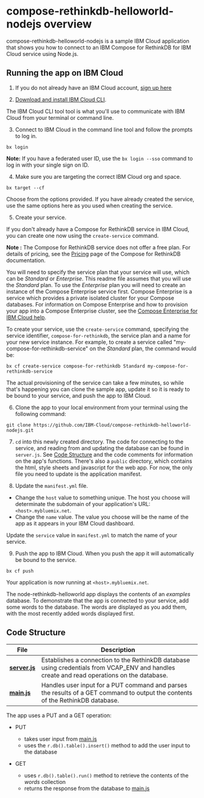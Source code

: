 # compose-rethinkdb-helloworld-nodejs overview

compose-rethinkdb-helloworld-nodejs is a sample IBM Cloud application that shows you how to connect to an IBM Compose for RethinkDB for IBM Cloud service using Node.js.

## Running the app on IBM Cloud

1. If you do not already have an IBM Cloud account, [sign up here][IBMCloud_signup_url]

2. [Download and install IBM Cloud CLI](https://console.bluemix.net/docs/cli/reference/bluemix_cli/download_cli.html).

  The IBM Cloud CLI tool tool is what you'll use to communicate with IBM Cloud from your terminal or command line.

3. Connect to IBM Cloud in the command line tool and follow the prompts to log in.

  ```
  bx login
  ```

  **Note:** If you have a federated user ID, use the `bx login --sso` command to log in with your single sign on ID.

4. Make sure you are targeting the correct IBM Cloud org and space.

  ```
  bx target --cf
  ```

  Choose from the options provided. If you have already created the service, use the same options here as you used when creating the service.

5. Create your service.

  If you don't already have a Compose for RethinkDB service in IBM Cloud, you can create one now using the `create-service` command.

  **Note :** The Compose for RethinkDB service does not offer a free plan. For details of pricing, see the [Pricing](https://console.bluemix.net/docs/services/ComposeForRethinkDB/pricing.html) page of the Compose for RethinkDB documentation.

  You will need to specify the service plan that your service will use, which can be _Standard_ or _Enterprise_. This readme file assumes that you will use the _Standard_ plan. To use the _Enterprise_ plan you will need to create an instance of the Compose Enterprise service first. Compose Enterprise is a service which provides a private isolated cluster for your Compose databases. For information on Compose Enterprise and how to provision your app into a Compose Enterprise cluster, see the [Compose Enterprise for IBM Cloud help](https://console.bluemix.net/docs/services/ComposeEnterprise/index.html).

  To create your service, use the `create-service` command, specifying the service identifier, `compose-for-rethinkdb`, the service plan and a name for your new service instance. For example, to create a service called "my-compose-for-rethinkdb-service" on the _Standard_ plan, the command would be:

  ```
  bx cf create-service compose-for-rethinkdb Standard my-compose-for-rethinkdb-service
  ```

  The actual provisioning of the service can take a few minutes, so while that's happening you can clone the sample app, update it so it is ready to be bound to your service, and push the app to IBM Cloud.

6. Clone the app to your local environment from your terminal using the following command:

  ```
  git clone https://github.com/IBM-Cloud/compose-rethinkdb-helloworld-nodejs.git
  ```

7. `cd` into this newly created directory. The code for connecting to the service, and reading from and updating the database can be found in `server.js`. See [Code Structure](#code-structure) and the code comments for information on the app's functions. There's also a `public` directory, which contains the html, style sheets and javascript for the web app. For now, the only file you need to update is the application manifest.

8. Update the `manifest.yml` file.

  - Change the `host` value to something unique. The host you choose will determinate the subdomain of your application's URL:  `<host>.mybluemix.net`.
  - Change the `name` value. The value you choose will be the name of the app as it appears in your IBM Cloud dashboard.

  Update the `service` value in `manifest.yml` to match the name of your service.

9. Push the app to IBM Cloud. When you push the app it will automatically be bound to the service.

  ```
  bx cf push
  ```

Your application is now running at `<host>.mybluemix.net`.

The node-rethinkdb-helloworld app displays the contents of an _examples_ database. To demonstrate that the app is connected to your service, add some words to the database. The words are displayed as you add them, with the most recently added words displayed first.

## Code Structure

| File | Description |
| ---- | ----------- |
|[**server.js**](server.js)|Establishes a connection to the RethinkDB database using credentials from VCAP_ENV and handles create and read operations on the database. |
|[**main.js**](public/javascripts/main.js)|Handles user input for a PUT command and parses the results of a GET command to output the contents of the RethinkDB database.|

The app uses a PUT and a GET operation:

- PUT
  - takes user input from [main.js](public/javascript/main.js)
  - uses the `r.db().table().insert()` method to add the user input to the database

- GET
  - uses `r.db().table().run()` method to retrieve the contents of the _words_ collection
  - returns the response from the database to [main.js](public/javascript/main.js)


[compose_for_rethinkdb_url]: https://console.bluemix.net/catalog/services/compose-for-rethinkdb/
[IBMCloud_signup_url]: https://ibm.biz/compose-for-rethinkdb-signup

